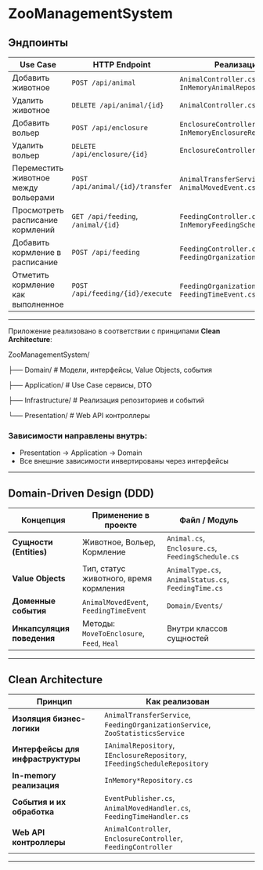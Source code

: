 # ZooManagementSystem


## Эндпоинты

| Use Case                                      | HTTP Endpoint                          | Реализация в коде                                |
|----------------------------------------------|----------------------------------------|--------------------------------------------------|
| Добавить животное                             | `POST /api/animal`                     | `AnimalController.cs`, `InMemoryAnimalRepository.cs` |
| Удалить животное                              | `DELETE /api/animal/{id}`             | `AnimalController.cs`                            |
| Добавить вольер                                | `POST /api/enclosure`                 | `EnclosureController.cs`, `InMemoryEnclosureRepository.cs` |
| Удалить вольер                                 | `DELETE /api/enclosure/{id}`         | `EnclosureController.cs`                         |
| Переместить животное между вольерами          | `POST /api/animal/{id}/transfer`      | `AnimalTransferService.cs`, `AnimalMovedEvent.cs` |
| Просмотреть расписание кормлений              | `GET /api/feeding`, `/animal/{id}`    | `FeedingController.cs`, `InMemoryFeedingScheduleRepository.cs` |
| Добавить кормление в расписание               | `POST /api/feeding`                   | `FeedingController.cs`, `FeedingOrganizationService.cs` |
| Отметить кормление как выполненное            | `POST /api/feeding/{id}/execute`      | `FeedingOrganizationService.cs`, `FeedingTimeEvent.cs` |

---

Приложение реализовано в соответствии с принципами **Clean Architecture**:


ZooManagementSystem/

├── Domain/         # Модели, интерфейсы, Value Objects, события

├── Application/    # Use Case сервисы, DTO

├── Infrastructure/ # Реализация репозиториев и событий

└── Presentation/   # Web API контроллеры



### Зависимости направлены внутрь:
- Presentation → Application → Domain
- Все внешние зависимости инвертированы через интерфейсы

---

##  Domain-Driven Design (DDD)

| Концепция            | Применение в проекте                            | Файл / Модуль                                |
|----------------------|--------------------------------------------------|----------------------------------------------|
| **Сущности (Entities)**         | Животное, Вольер, Кормление                 | `Animal.cs`, `Enclosure.cs`, `FeedingSchedule.cs` |
| **Value Objects**              | Тип, статус животного, время кормления       | `AnimalType.cs`, `AnimalStatus.cs`, `FeedingTime.cs` |
| **Доменные события**           | `AnimalMovedEvent`, `FeedingTimeEvent`       | `Domain/Events/`                              |
| **Инкапсуляция поведения**     | Методы: `MoveToEnclosure`, `Feed`, `Heal`    | Внутри классов сущностей                      |

---

## Clean Architecture

| Принцип                                 | Как реализован                                      |
|-----------------------------------------|-----------------------------------------------------|
| **Изоляция бизнес-логики**             | `AnimalTransferService`, `FeedingOrganizationService`, `ZooStatisticsService` |
| **Интерфейсы для инфраструктуры**      | `IAnimalRepository`, `IEnclosureRepository`, `IFeedingScheduleRepository` |
| **In-memory реализация**               | `InMemory*Repository.cs`                           |
| **События и их обработка**             | `EventPublisher.cs`, `AnimalMovedHandler.cs`, `FeedingTimeHandler.cs` |
| **Web API контроллеры**                | `AnimalController`, `EnclosureController`, `FeedingController` |

---

